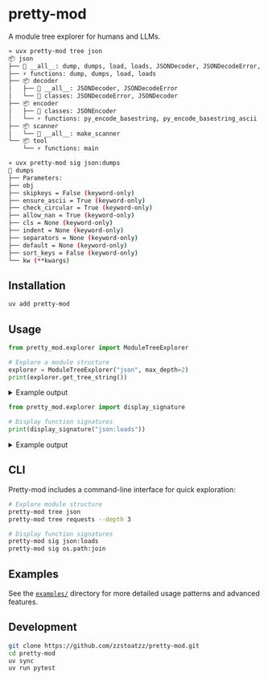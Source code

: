 # pretty-mod

A module tree explorer for humans and LLMs.

```bash
» uvx pretty-mod tree json
📦 json
├── 📜 __all__: dump, dumps, load, loads, JSONDecoder, JSONDecodeError, JSONEncoder
├── ⚡ functions: dump, dumps, load, loads
├── 📦 decoder
│   ├── 📜 __all__: JSONDecoder, JSONDecodeError
│   └── 🔷 classes: JSONDecodeError, JSONDecoder
├── 📦 encoder
│   ├── 🔷 classes: JSONEncoder
│   └── ⚡ functions: py_encode_basestring, py_encode_basestring_ascii
├── 📦 scanner
│   └── 📜 __all__: make_scanner
└── 📦 tool
    └── ⚡ functions: main

» uvx pretty-mod sig json:dumps
📎 dumps
├── Parameters:
├── obj
├── skipkeys = False (keyword-only)
├── ensure_ascii = True (keyword-only)
├── check_circular = True (keyword-only)
├── allow_nan = True (keyword-only)
├── cls = None (keyword-only)
├── indent = None (keyword-only)
├── separators = None (keyword-only)
├── default = None (keyword-only)
├── sort_keys = False (keyword-only)
└── kw (**kwargs)
```

## Installation

```bash
uv add pretty-mod
```

## Usage

```python
from pretty_mod.explorer import ModuleTreeExplorer

# Explore a module structure  
explorer = ModuleTreeExplorer("json", max_depth=2)
print(explorer.get_tree_string())
```

<details>
<summary>Example output</summary>

```text
📦 json
└── 📜 __all__: dump, dumps, load, loads, JSONDecoder, JSONDecodeError, JSONEncoder
├── ⚡ functions: dump, dumps, load, loads
├── 📦 decoder
    ├── 📜 __all__: JSONDecoder, JSONDecodeError
    ├── 🔷 classes: JSONDecodeError, JSONDecoder
├── 📦 encoder
    ├── 🔷 classes: JSONEncoder
    ├── ⚡ functions: py_encode_basestring, py_encode_basestring_ascii
├── 📦 scanner
    ├── 📜 __all__: make_scanner
└── 📦 tool
    └── ⚡ functions: main
```
</details>



```python
from pretty_mod.explorer import display_signature

# Display function signatures
print(display_signature("json:loads"))
```

<details>
<summary>Example output</summary>

```text
📎 loads
├── Parameters:
├── s
├── cls = None (keyword-only)
├── object_hook = None (keyword-only)
├── parse_float = None (keyword-only)
├── parse_int = None (keyword-only)
├── parse_constant = None (keyword-only)
├── object_pairs_hook = None (keyword-only)
└── kw (**kwargs)
```
</details>

## CLI

Pretty-mod includes a command-line interface for quick exploration:

```bash
# Explore module structure
pretty-mod tree json
pretty-mod tree requests --depth 3

# Display function signatures  
pretty-mod sig json:loads
pretty-mod sig os.path:join
```

## Examples

See the [`examples/`](examples/) directory for more detailed usage patterns and advanced features.

## Development

```bash
git clone https://github.com/zzstoatzz/pretty-mod.git
cd pretty-mod
uv sync
uv run pytest
```
